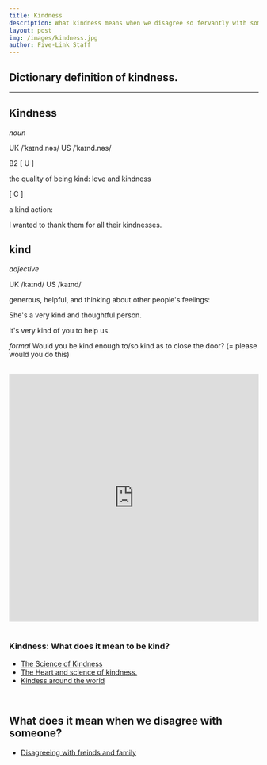 ```yaml
---
title: Kindness
description: What kindness means when we disagree so fervantly with someone.
layout: post
img: /images/kindness.jpg
author: Five-Link Staff
---
```


<h2>Dictionary definition of kindness.</h2>
<hr>

<h2> Kindness </h2>
<i>noun</i>

<p>UK /ˈkaɪnd.nəs/ US /ˈkaɪnd.nəs/</p>

<p>B2 [ U ]</p>
<p>the quality of being kind: love and kindness</p>

<p>[ C ]</p>
<p>a kind action:</p>
<p>I wanted to thank them for all their kindnesses.</p>

<h2> kind </h2>
<i>adjective</i>

<p>UK /kaɪnd/ US /kaɪnd/</p>

<p>generous, helpful, and thinking about other people's feelings:</p>
<p>She's a very kind and thoughtful person.</p>
<p>It's very kind of you to help us.</p>
<p><i>formal</i> Would you be kind enough to/so kind as to close the door? (= please would you do this)</p>

<br>
<div class="container">
<iframe width="100%" height="500" src="https://www.youtube.com/embed/1GjinnLB86A?si=ozenj4m-39DrNczN" title="YouTube video player" frameborder="0" allow="accelerometer; autoplay; clipboard-write; encrypted-media; gyroscope; picture-in-picture; web-share" referrerpolicy="strict-origin-when-cross-origin" allowfullscreen></iframe>
</div>
<br>

<h3>Kindness: What does it mean to be kind?</h3>

<ul>
    <li>
        <a href="https://www.psychologytoday.com/us/blog/the-science-kindness/201901/the-science-kindness-101"
            target="_blank">The Science of Kindness</a>
    </li>
    <li>
        <a href="https://www.health.harvard.edu/blog/the-heart-and-science-of-kindness-2019041816447#:~:text=%20The%20heart%20and%20science%20of%20kindness%20,over%20ourselves.%20What%20does%20it%20mean...%20More%20"
            target="_blank">The Heart and science of kindness.</a>
    </li>
    <li>
        <a href="https://k-international.com/blog/kindness-around-the-world/" target="_blank">Kindess around the
            world</a>
    </li>
</ul>
<br>

<h2> What does it mean when we disagree with someone?</h2>

<ul>
    <li>
        <a href="https://podcasts.apple.com/us/podcast/family-friends/id1405001555?i=1000415678722"
            target="_blank">Disagreeing with freinds and family</a>
    </li>
</ul>
